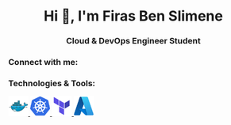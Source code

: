 <h1 align="center">Hi 👋, I'm Firas Ben Slimene</h1>
<h3 align="center">Cloud & DevOps Engineer Student</h3>

<h3 align="left">Connect with me:</h3>
<p align="left">
<!-- Add your social media or contact links here -->
</p>

<h3 align="left">Technologies & Tools:</h3>
<p align="left">
<!-- Replace the example with your own icons and links -->
<a href="https://www.docker.com/" target="_blank" rel="noreferrer"> <img src="https://raw.githubusercontent.com/devicons/devicon/master/icons/docker/docker-original.svg" alt="docker" width="40" height="40"/> </a>
<a href="https://kubernetes.io/" target="_blank" rel="noreferrer"> <img src="https://raw.githubusercontent.com/devicons/devicon/master/icons/kubernetes/kubernetes-plain.svg" alt="kubernetes" width="40" height="40"/> </a>
<a href="https://www.terraform.io/" target="_blank" rel="noreferrer"> <img src="https://raw.githubusercontent.com/devicons/devicon/master/icons/terraform/terraform-original.svg" alt="terraform" width="40" height="40"/> </a>
<a href="https://azure.microsoft.com/" target="_blank" rel="noreferrer"> <img src="https://raw.githubusercontent.com/devicons/devicon/master/icons/azure/azure-original.svg" alt="azure" width="40" height="40"/> </a>
</p>
